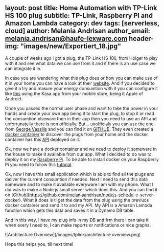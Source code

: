 layout: post
title: Home Automation with TP-Link HS 100 plug
subtitle: TP-Link, Raspberry PI and Amazon Lambda
category: dev
tags: [serverless, cloud]
author: Melania Andrisan
author_email: melania.andrisan@haufe-lexware.com 
header-img: "images/new/Exportiert_18.jpg"
---

A couple of weeks ago I got a plug, the TP-Link HS 100, from Holger to play with it and see what data we can use from it and if there is an use case we can integrate it in. 

In case you are wandering what this plug does or how you can make use of it in your home you can have a look at their [website](http://www.tp-link.com/us/products/details/HS100.html). And if you decided to give it a try and masure your energy consumtion with it you can configure it like [this](http://www.tp-link.com/us/faq-946.html) using the Kasa app from your mobile store, being it Apple of Android. 

Once you passed the normal user phase and want to take the power in your hands and create your own app being it to start the plug, to stop it or read the consumtion elseware then in their app then you need to use an API and unfortunatelly there is non officially. But... unofficialy you can use the one from [George Vassilis](https://blog.georgovassilis.com/2016/05/07/controlling-the-tp-link-hs100-wi-fi-smart-plug/) and you can find it on [GITHUB](https://github.com/arhea/tplink-hs100). They even created a [docker container](https://hub.docker.com/r/arhea/tplink-hs100-hub/) to discover the plugs from your home and the docker container has this [API](https://github.com/arhea/tplink-hs100) deployed on it.

Ok, now we have a docker container and we need to deploy it someware in the house to make it available from our app. What I decided to do was to deploy it on my [Raspberry Pi](https://www.raspberrypi.org). To be able to install docker on your Raspberry Pi you need to follow this [tutorial](https://docs.docker.com/engine/installation/linux/docker-ce/debian/). 

Ok, now I have this small application which is able to find all the plugs and deliver the current consumtion if needed. Next I need to send this data someware and to make it available everyware I am with my phone. What I did was to make a Node js small server which does this. And you can find it on [Github](https://github.com/melaniaandrisan/nodejs-schedul e-server-docker). What it does is ti get the data from the plug using the previuos docker container and send it to and my API. My API is a Amazon Lambda function which gets this data and saves it in a Dynamo DB table. 

And in this way, I have my plug info in my DB and frm there I can take it when every I need to, I can make reports or notifications or nice graphs. 

![Architecture Overview](/images/tplink/architecture overview.png)

Hope this helps you, till next time! 
